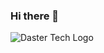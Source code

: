 ### Hi there 👋

![Daster Tech Logo](https://avatars.githubusercontent.com/u/78383726?s=400&u=3312a2ff6f25bbea357aad3c69d659216df894e0&v=4)

<!--
**DASTERTech/DASTERTech** is a ✨ _special_ ✨ repository because its `README.md` (this file) appears on your GitHub profile.

Here are some ideas to get you started:

- 🔭 I’m currently working on ...
- 🌱 I’m currently learning ...
- 👯 I’m looking to collaborate on ...
- 🤔 I’m looking for help with ...
- 💬 Ask me about ...
- 📫 How to reach me: ...
- 😄 Pronouns: ...
- ⚡ Fun fact: ...
-->
